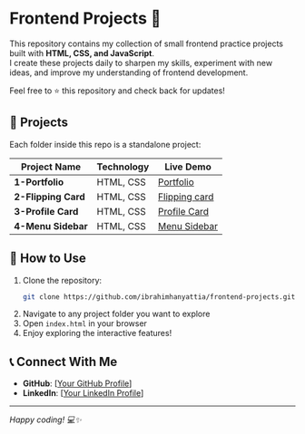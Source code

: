 # Frontend Projects 🚀

This repository contains my collection of small frontend practice projects built with **HTML, CSS, and JavaScript**.  
I create these projects daily to sharpen my skills, experiment with new ideas, and improve my understanding of frontend development.  

Feel free to ⭐ this repository and check back for updates!



## 📂 Projects
Each folder inside this repo is a standalone project:

| Project Name | Technology | Live Demo |
|--------------|------------|-----------|
| **1-Portfolio** | HTML, CSS | [Portfolio](https://ibrahimhanyattia.github.io/Frontend-Projects/1-Portfolio/) |
| **2-Flipping Card** | HTML, CSS | [Flipping card](https://ibrahimhanyattia.github.io/Frontend-Projects/2-Flipping-card/) |
| **3-Profile Card** | HTML, CSS | [Profile Card](https://ibrahimhanyattia.github.io/Frontend-Projects/3-Profile-card/) |
| **4-Menu Sidebar** | HTML, CSS | [Menu Sidebar](https://ibrahimhanyattia.github.io/Frontend-Projects/4-Menu-sidebar/) |



## 🚀 How to Use
1. Clone the repository:
   ```bash
   git clone https://github.com/ibrahimhanyattia/frontend-projects.git
   ```
2. Navigate to any project folder you want to explore
3. Open `index.html` in your browser
4. Enjoy exploring the interactive features!



## 📞 Connect With Me
- **GitHub**: [[Your GitHub Profile](https://github.com/ibrahimhanyattia)]
- **LinkedIn**: [[Your LinkedIn Profile](https://www.linkedin.com/in/ibrahim-hany-attia/)]

---
*Happy coding! 💻✨*
